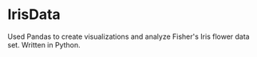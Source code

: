 # IrisData
Used Pandas to create visualizations and analyze Fisher's Iris flower data set. Written in Python.
